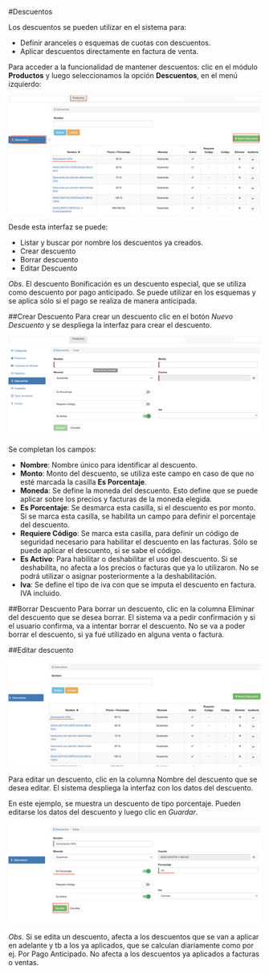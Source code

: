 #Descuentos

Los descuentos se pueden utilizar en el sistema para:

- Definir aranceles o esquemas de cuotas con descuentos.
- Aplicar descuentos directamente en factura de venta.


Para acceder a la funcionalidad de mantener descuentos: 
clic en el módulo **Productos** y luego seleccionamos la opción **Descuentos**, en el menú izquierdo:

![Listado de descuentos](img/listado_de_descuentos.png)

Desde esta interfaz se puede:


- Listar y buscar por nombre los descuentos ya creados.
- Crear descuento
- Borrar descuento
- Editar Descuento

*Obs.* El descuento Bonificación es un descuento especial, que se utiliza como
descuento por pago anticipado. Se puede utilizar en los esquemas y se aplica sólo
si el pago se realiza de manera anticipada.

##Crear Descuento
Para crear un descuento clic en el botón *Nuevo Descuento* y se despliega la
interfaz para crear el descuento.

![Crear Descuento](img/crear_descuento.png)

Se completan los campos:

- **Nombre**: Nombre único para identificar al descuento.
- **Monto**: Monto del descuento, se utiliza este campo en caso de que no esté marcada la casilla **Es Porcentaje**.
- **Moneda**: Se define la moneda del descuento. Esto define que se puede aplicar sobre los precios y facturas de la moneda elegida.
- **Es Porcentaje**: Se desmarca esta casilla, si el descuento es por monto. Si se marca esta casilla, se habilita un campo para definir el porcentaje del descuento.
- **Requiere Código**: Se marca esta casilla, para definir un código de seguridad necesario para habilitar el descuento en las facturas. Sólo se puede aplicar el descuento, si se sabe el código.
- **Es Activo**: Para habilitar o deshabilitar el uso del descuento. Si se deshabilita, no afecta a los precios o facturas que ya lo utilizaron. No se podrá utilizar o asignar posteriormente a la deshabilitación.
- **Iva**: Se define el tipo de iva con que se imputa el descuento en factura. IVA incluido.

##Borrar Descuento
Para borrar un descuento, clic en la columna Eliminar del descuento que se desea borrar. El sistema
va a pedir confirmación y si el usuario confirma, va a intentar borrar el descuento.
No se va a poder borrar el descuento, si ya fué utilizado en alguna venta o factura.

##Editar descuento

![Elegir Descuento Para Editar](img/elegir_descuento.png)

Para editar un descuento, clic en la columna Nombre del descuento que se desea editar. El sistema despliega
la interfaz con los datos del descuento.

En este ejemplo, se muestra un descuento de tipo porcentaje. Pueden editarse los datos del
descuento y luego clic en *Guardar*.

![Editar Descuento](img/editar_descuento.png)

*Obs.* Si se edita un descuento, afecta a los descuentos que se van a aplicar en adelante y tb a los ya aplicados, que se calculan diariamente como por ej. Por Pago Anticipado. 
No afecta a los descuentos ya aplicados 
a facturas o ventas.


